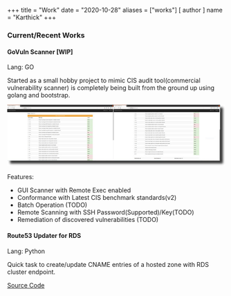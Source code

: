 +++
title = "Work"
date = "2020-10-28"
aliases = ["works"]
[ author ]
  name = "Karthick"
+++

### Current/Recent Works

#### GoVuln Scanner [WIP]

Lang: GO

Started as a small hobby project to mimic CIS audit tool(commercial vulnerability scanner) is completely being built from the ground up using golang and bootstrap.

![](https://raw.githubusercontent.com/corestackdev/images/main/gv.png)

Features:
- GUI Scanner with Remote Exec enabled
- Conformance with Latest CIS benchmark standards(v2)
- Batch Operation (TODO)
- Remote Scanning with SSH Password(Supported)/Key(TODO)
- Remediation of discovered vulnerabilities (TODO)

#### Route53 Updater for RDS

Lang: Python

Quick task to create/update CNAME entries of a hosted zone with RDS cluster endpoint.

[Source Code](https://raw.githubusercontent.com/karthick-kk/aws-automation/main/dnsupdate_rds.py)
